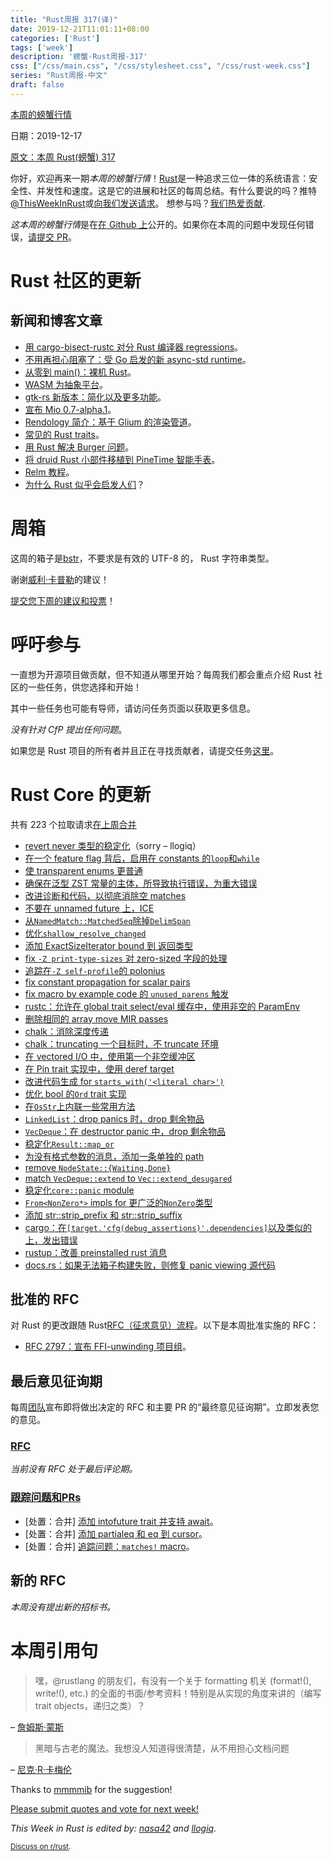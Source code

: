 ```yaml
---
title: "Rust周报 317(译)"
date: 2019-12-21T11:01:11+08:00
categories: ['Rust']
tags: ['week']
description: '螃蟹-Rust周报-317'
css: ["/css/main.css", "/css/stylesheet.css", "/css/rust-week.css"]
series: "Rust周报-中文"
draft: false
---
```


[本周的螃蟹行情](https://this-week-in-rust.org/)

日期：2019-12-17

[原文：本周 Rust(螃蟹) 317](https://this-week-in-rust.org/blog/2019/12/17/this-week-in-rust-317/)

你好，欢迎再来一期*本周的螃蟹行情*！[Rust](http://rust-lang.org)是一种追求三位一体的系统语言：安全性、并发性和速度。这是它的进展和社区的每周总结。有什么要说的吗？推特[@ThisWeekInRust](https://twitter.com/ThisWeekInRust)或[向我们发送请求](https://github.com/cmr/this-week-in-rust)。 想参与吗？[我们热爱贡献](https://github.com/rust-lang/rust/blob/master/CONTRIBUTING.md).

*这本周的螃蟹行情*是在[在 Github 上](https://github.com/cmr/this-week-in-rust)公开的。如果你在本周的问题中发现任何错误，[请提交 PR](https://github.com/cmr/this-week-in-rust/pulls)。

# Rust 社区的更新

## 新闻和博客文章

- [用 cargo-bisect-rustc 对分 Rust 编译器 regressions](https://blog.rust-lang.org/inside-rust/2019/12/18/bisecting-rust-compiler.html)。
- [不用再担心阻塞了：受 Go 启发的新 async-std runtime](https://async.rs/blog/stop-worrying-about-blocking-the-new-async-std-runtime/)。
- [从零到 main()：裸机 Rust](https://interrupt.memfault.com/blog/zero-to-main-rust-1)。
- [WASM 为抽象平台](http://adventures.michaelfbryan.com/posts/wasm-as-a-platform-for-abstraction/)。
- [gtk-rs 新版本：简化以及更多功能](https://gtk-rs.org/blog/2019/12/15/new-release.html)。
- [宣布 Mio 0.7-alpha.1](https://tokio.rs/blog/2019-12-mio-v0.7-alpha.1/)。
- [Rendology 简介：基于 Glium 的渲染管道](https://leod.github.io/rust/gamedev/rendology/2019/12/13/introduction-to-rendology.html)。
- [常见的 Rust traits](https://stevedonovan.github.io/rustifications/2018/09/08/common-rust-traits.html)。
- [用 Rust 解决 Burger 问题](https://rust-malaysia.github.io/code/2019/12/15/the-burger-problem.html)。
- [将 druid Rust 小部件移植到 PineTime 智能手表](https://medium.com/@ly.lee/porting-druid-rust-widgets-to-pinetime-smart-watch-7e1d5a5d977a)。
- [Relm 教程](https://relm.antoyo.xyz/documentation/tutorial/)。
- [为什么 Rust 似乎会启发人们](https://www.reddit.com/r/rust/comments/eaay3c/why_does_rust_seem_to_inspire_people/)？

# 周箱

这周的箱子是[bstr](https://github.com/BurntSushi/bstr)，不要求是有效的 UTF-8 的， Rust 字符串类型。

谢谢[威利·卡普勒](https://users.rust-lang.org/t/crate-of-the-week/2704/603)的建议！

[提交您下周的建议和投票][submit_crate]！

[submit_crate]: https://users.rust-lang.org/t/crate-of-the-week/2704

# 呼吁参与

一直想为开源项目做贡献，但不知道从哪里开始？每周我们都会重点介绍 Rust 社区的一些任务，供您选择和开始！

其中一些任务也可能有导师，请访问任务页面以获取更多信息。

_没有针对 CfP 提出任何问题_。

如果您是 Rust 项目的所有者并且正在寻找贡献者，请提交任务[这里][guidelines]。

[guidelines]: https://users.rust-lang.org/t/twir-call-for-participation/4821

# Rust Core 的更新

共有 223 个拉取请求[在上周合并][merged]

[merged]: https://github.com/search?q=is%3Apr+org%3Arust-lang+is%3Amerged+merged%3A2019-12-09..2019-12-16

- [revert never 类型的稳定化](https://github.com/rust-lang/rust/pull/67224)（sorry – llogiq）
- [在一个 feature flag 背后，启用在 constants 的`loop`和`while`](https://github.com/rust-lang/rust/pull/67216)
- [使 transparent enums 更普通](https://github.com/rust-lang/rust/pull/67323)
- [确保在泛型 ZST 常量的主体，所导致执行错误，为重大错误](https://github.com/rust-lang/rust/pull/67134)
- [改进诊断和代码，以彻底消除空 matches ](https://github.com/rust-lang/rust/pull/67026)
- [不要在 unnamed future 上，ICE](https://github.com/rust-lang/rust/pull/67289)
- [从`NamedMatch::MatchedSeq`除掉`DelimSpan`](https://github.com/rust-lang/rust/pull/67250)
- [优化`shallow_resolve_changed`](https://github.com/rust-lang/rust/pull/67079)
- [添加 ExactSizeIterator bound 到 返回类型](https://github.com/rust-lang/rust/pull/67125)
- [fix `-Z print-type-sizes` 对 zero-sized 字段的处理](https://github.com/rust-lang/rust/pull/67215)
- [追踪在`-Z self-profile`的 polonius](https://github.com/rust-lang/rust/pull/67193)
- [fix constant propagation for scalar pairs](https://github.com/rust-lang/rust/pull/67015)
- [fix macro by example code 的 `unused_parens` 触发](https://github.com/rust-lang/rust/pull/66983)
- [rustc：允许在 global trait select/eval 缓存中，使用非空的 ParamEnv](https://github.com/rust-lang/rust/pull/66821)
- [删除相同的 array move MIR passes](https://github.com/rust-lang/rust/pull/66650)
- [chalk：消除深度传递](https://github.com/rust-lang/chalk/pull/308)
- [chalk：truncating 一个目标时，不 truncate 环境](https://github.com/rust-lang/chalk/pull/294)
- [在 vectored I/O 中，使用第一个非空缓冲区](https://github.com/rust-lang/futures-rs/pull/1998)
- [在 Pin trait 实现中，使用 deref target](https://github.com/rust-lang/rust/pull/67039)
- [改进代码生成 for `starts_with('<literal char>')`](https://github.com/rust-lang/rust/pull/67249)
- [优化 bool 的`Ord` trait 实现](https://github.com/rust-lang/rust/pull/66881)
- [在`OsStr`上内联一些常用方法](https://github.com/rust-lang/rust/pull/67169)
- [`LinkedList`：drop panics 时，drop 剩余物品](https://github.com/rust-lang/rust/pull/67243)
- [`VecDeque`：在 destructor panic 中，drop 剩余物品](https://github.com/rust-lang/rust/pull/67235)
- [稳定化`Result::map_or`](https://github.com/rust-lang/rust/pull/66570)
- [为没有格式参数的消息，添加一条单独的 path](https://github.com/rust-lang/log/pull/366)
- [remove `NodeState::{Waiting,Done}`](https://github.com/rust-lang/rust/pull/66405)
- [match `VecDeque::extend` to `Vec::extend_desugared`](https://github.com/rust-lang/rust/pull/66341)
- [稳定化`core::panic` module](https://github.com/rust-lang/rust/pull/66771)
- [`From<NonZero*>` impls for 更广泛的`NonZero`类型](https://github.com/rust-lang/rust/pull/66277)
- [添加 str::strip_prefix 和 str::strip_suffix](https://github.com/rust-lang/rust/pull/66735)
- [cargo：在`[target.'cfg(debug_assertions)'.dependencies]`以及类似的上，发出错误](https://github.com/rust-lang/cargo/pull/7660)
- [rustup：改善 preinstalled rust 消息](https://github.com/rust-lang/rustup/pull/2155)
- [docs.rs：如果无法箱子构建失败，则修复 panic viewing 源代码](https://github.com/rust-lang/docs.rs/pull/519)

## 批准的 RFC

对 Rust 的更改跟随 Rust[RFC（征求意见）流程](https://github.com/rust-lang/rfcs#rust-rfcs)。以下是本周批准实施的 RFC：

- [RFC 2797：宣布 FFI-unwinding 项目组](https://github.com/rust-lang/rfcs/pull/2797)。

## 最后意见征询期

每周[团队](https://www.rust-lang.org/team.html)宣布即将做出决定的 RFC 和主要 PR 的“最终意见征询期”。立即发表您的意见。

### [RFC](https://github.com/rust-lang/rfcs/labels/final-comment-period)

_当前没有 RFC 处于最后评论期。_

### [跟踪问题和PRs](https://github.com/rust-lang/rust/labels/final-comment-period)

- \[处置：合并] [添加 intofuture trait 并支持 await](https://github.com/rust-lang/rust/pull/65244)。
- \[处置：合并] [添加 partialeq 和 eq 到 cursor](https://github.com/rust-lang/rust/pull/67233)。
- \[处置：合并] [追踪问题：`matches!` macro](https://github.com/rust-lang/rust/issues/65721)。

## 新的 RFC

_本周没有提出新的招标书。_

# 本周引用句

> 嘿，@rustlang 的朋友们，有没有一个关于 formatting 机关 (format!(), write!(), etc.) 的全面的书面/参考资料！特别是从实现的角度来讲的（编写 trait objects，递归之类）？

– [詹姆斯·蒙斯](https://jamesmunns.com/blog/fmt-unreasonably-expensive/)

> 黑暗与古老的魔法。我想没人知道得很清楚，从不用担心文档问题

– [尼克·R·卡梅伦](https://twitter.com/nick_r_cameron/status/1203753952329650176?ref_src=twsrc%5Etfw)

Thanks to [mmmmib](https://users.rust-lang.org/t/twir-quote-of-the-week/328/756) for the suggestion!

[Please submit quotes and vote for next week!](https://users.rust-lang.org/t/twir-quote-of-the-week/328)

_This Week in Rust is edited by: [nasa42](https://github.com/nasa42) and [llogiq](https://github.com/llogiq)._

<small>[Discuss on r/rust](https://www.reddit.com/r/rust/comments/ecuj74/this_week_in_rust_317/).</small>
